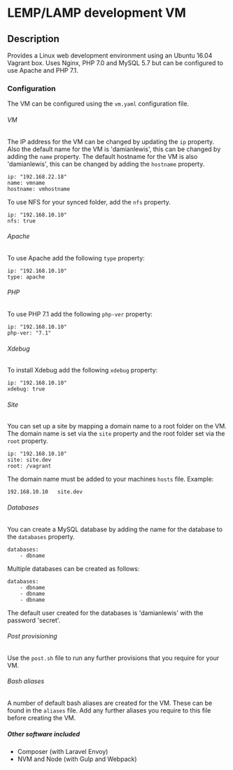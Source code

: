 # LEMP/LAMP development VM

## Description
Provides a Linux web development environment using an Ubuntu 16.04 Vagrant box. Uses Nginx, PHP 7.0 and MySQL 5.7 but can be configured to use Apache and PHP 7.1.

### Configuration
The VM can be configured using the `vm.yaml` configuration file.
###### VM
The IP address for the VM can be changed by updating the `ip` property. Also the default name for the VM is 'damianlewis', this can be changed by adding the `name` property. The default hostname for the VM is also 'damianlewis', this can be changed by adding the `hostname` property.
```
ip: "192.168.22.18"
name: vmname
hostname: vmhostname
```
To use NFS for your synced folder, add the `nfs` property.
```
ip: "192.168.10.10"
nfs: true
```
###### Apache
To use Apache add the following `type` property:
```
ip: "192.168.10.10"
type: apache
```
###### PHP
To use PHP 7.1 add the following `php-ver` property:
```
ip: "192.168.10.10"
php-ver: "7.1"
```
###### Xdebug
To install Xdebug add the following `xdebug` property:
```
ip: "192.168.10.10"
xdebug: true
```
###### Site
You can set up a site by mapping a domain name to a root folder on the VM. The domain name is set via the `site` property and the root folder set via the `root` property.
```
ip: "192.168.10.10"
site: site.dev
root: /vagrant
```
The domain name must be added to your machines `hosts` file. Example: 
```
192.168.10.10   site.dev
```
###### Databases
You can create a MySQL database by adding the name for the database to the `databases` property.
```
databases:
    - dbname
```
Multiple databases can be created as follows:
```
databases:
    - dbname
    - dbname
    - dbname
```
The default user created for the databases is 'damianlewis' with the password 'secret'.
###### Post provisioning
Use the `post.sh` file to run any further provisions that you require for your VM.
###### Bash aliases
A number of default bash aliases are created for the VM. These can be found in the `aliases` file. Add any further aliases you require to this file before creating the VM.
##### Other software included
- Composer (with Laravel Envoy)
- NVM and Node (with Gulp and Webpack)
